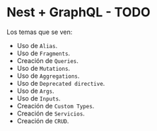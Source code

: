 # Nest + GraphQL - TODO

Los temas que se ven:

- Uso de `Alias`.
- Uso de `Fragments`.
- Creación de `Queries`.
- Uso de `Mutations`.
- Uso de `Aggregations`.
- Uso de `Deprecated directive`.
- Uso de `Args`.
- Uso de `Inputs`.
- Creación de `Custom Types`.
- Creación de `Servicios`.
- Creación de `CRUD`.